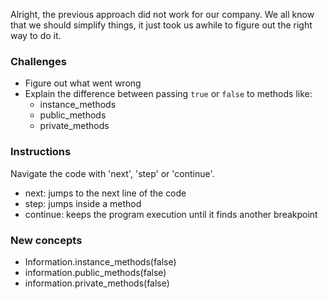 Alright, the previous approach did not work for our company. We all know that we should simplify things, it just took us awhile to figure out the right way to do it.

### Challenges

- Figure out what went wrong
- Explain the difference between passing `true` or `false` to methods like:
    * instance_methods
    * public_methods
    * private_methods

### Instructions

Navigate the code with 'next', 'step' or 'continue'.

- next: jumps to the next line of the code
- step: jumps inside a method
- continue: keeps the program execution until it finds another breakpoint

### New concepts

- Information.instance_methods(false)
- information.public_methods(false)
- information.private_methods(false)
